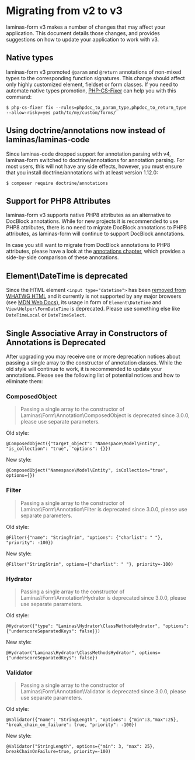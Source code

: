 # Migrating from v2 to v3

laminas-form v3 makes a number of changes that may affect your application. This
document details those changes, and provides suggestions on how to update your
application to work with v3.

## Native types

laminas-form v3 promoted `@param` and `@return` annotations of non-mixed types to
the corresponding function signatures. This change should affect only highly customized
element, fieldset or form classes.
If you need to automate native types promotion, [PHP-CS-Fixer](https://github.com/FriendsOfPHP/PHP-CS-Fixer)
can help you with this command:

```console
$ php-cs-fixer fix --rules=phpdoc_to_param_type,phpdoc_to_return_type --allow-risky=yes path/to/my/custom/forms/
```

## Using doctrine/annotations now instead of laminas/laminas-code

Since laminas-code dropped support for annotation parsing with v4, laminas-form
switched to doctrine/annotations for annotation parsing. For most users, this will
not have any side effects, however, you must ensure that you install
doctrine/annotations with at least version 1.12.0:

```console
$ composer require doctrine/annotations
```

## Support for PHP8 Attributes

laminas-form v3 supports native PHP8 attributes as an alternative to DocBlock
annotations. While for new projects it is recommended to use PHP8 attributes, there
is no need to migrate DocBlock annotations to PHP8 attributes, as laminas-form
will continue to support DocBlock annotations.

In case you still want to migrate from DocBlock annotations to PHP8 attributes,
please have a look at the [annotations chapter](../form-creation/using-annotations.md),
which provides a side-by-side comparison of these annotations.

## Element\DateTime is deprecated

Since the HTML element `<input type="datetime">` has been
[removed from WHATWG HTML](https://github.com/whatwg/html/issues/336) and it currently
is not supported by any major browsers
(see [MDN Web Docs](https://developer.mozilla.org/en-US/docs/Web/HTML/Element/input/datetime)),
its usage in form of `Element\DateTime` and `View\Helper\FormDateTime` is deprecated.
Please use something else like `DateTimeLocal` or `DateTimeSelect`.

## Single Associative Array in Constructors of Annotations is Deprecated

After upgrading you may receive one or more deprecation notices about passing a
single array to the constructor of annotation classes. While the old style will
continue to work, it is recommended to update your annotations. Please see the following
list of potential notices and how to eliminate them:

### ComposedObject

> Passing a single array to the constructor of Laminas\Form\Annotation\ComposedObject
> is deprecated since 3.0.0, please use separate parameters.

Old style:

```text
@ComposedObject({"target_object": "Namespace\Model\Entity", "is_collection": "true", "options": {}})
```

New style:

```text
@ComposedObject("Namespace\Model\Entity", isCollection="true", options={})
```

### Filter

> Passing a single array to the constructor of Laminas\Form\Annotation\Filter
> is deprecated since 3.0.0, please use separate parameters.

Old style:

```text
@Filter({"name": "StringTrim", "options": {"charlist": " "}, "priority": -100})
```

New style:

```text
@Filter("StringStrim", options={"charlist": " "}, priority=-100)
```

### Hydrator

> Passing a single array to the constructor of Laminas\Form\Annotation\Hydrator
> is deprecated since 3.0.0, please use separate parameters.

Old style:

```text
@Hydrator({"type": "Laminas\Hydrator\ClassMethodsHydrator", "options": {"underscoreSeparatedKeys": false}})
```

New style:

```text
@Hydrator("Laminas\Hydrator\ClassMethodsHydrator", options={"underscoreSeparatedKeys": false})
```

### Validator

> Passing a single array to the constructor of Laminas\Form\Annotation\Validator
> is deprecated since 3.0.0, please use separate parameters.

Old style:

```text
@Validator({"name": "StringLength", "options": {"min":3,"max":25}, "break_chain_on_failure": true, "priority": -100})
```

New style:

```text
@Validator("StringLength", options={"min": 3, "max": 25}, breakChainOnFailure=true, priority=-100)
```
